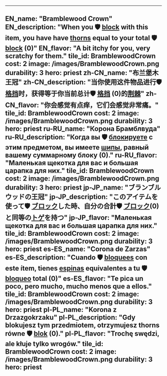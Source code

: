 ---

EN_name: "Bramblewood Crown"
EN_description: "When you 🛡️️ <u>block</u> with this item, you have have <u>thorns</u> equal to your total 🛡️️ <u>block</u> (0)"
EN_flavor: "A bit itchy for you, very scratchy for them."
tile_id: BramblewoodCrown
cost: 2
image: /images/BramblewoodCrown.png
durability: 3
hero: priest
zh-CN_name: "布兰堡木王冠"
zh-CN_description: "当你使用这件物品进行🛡️️ <u>格挡</u>时，获得等于你当前总计🛡️️ <u>格挡</u> (0)的<u>荆棘</u>"
zh-CN_flavor: "你会感觉有点痒，它们会感觉非常痛。"
tile_id: BramblewoodCrown
cost: 2
image: /images/BramblewoodCrown.png
durability: 3
hero: priest
ru-RU_name: "Корона Брамблвуда"
ru-RU_description: "Когда вы 🛡️️ <u>блокируете</u> с этим предметом, вы имеете <u>шипы</u>, равный вашему суммарному блоку (0)."
ru-RU_flavor: "Маленькая щекотка для вас и большая царапка для них."
tile_id: BramblewoodCrown
cost: 2
image: /images/BramblewoodCrown.png
durability: 3
hero: priest
jp-JP_name: "ブランブルウッドの王冠"
jp-JP_description: "このアイテムを使って🛡️️ <u>ブロック</u>した時、自分の合計🛡️️ <u>ブロック</u>(0)と同等の<u>トゲ</u>を持つ"
jp-JP_flavor: "Маленькая щекотка для вас и большая царапка для них."
tile_id: BramblewoodCrown
cost: 2
image: /images/BramblewoodCrown.png
durability: 3
hero: priest
es-ES_name: "Corona de Zarzas"
es-ES_description: "Cuando 🛡️️ <u>bloquees</u> con este ítem, tienes <u>espinas</u> equivalentes a tu 🛡️️ <u>bloqueo</u> total (0)"
es-ES_flavor: "Te pica un poco, pero mucho, mucho menos que a ellos."
tile_id: BramblewoodCrown
cost: 2
image: /images/BramblewoodCrown.png
durability: 3
hero: priest
pl-PL_name: "Korona z Drzazgokrzaku"
pl-PL_description: "Gdy blokujesz tym przedmiotem, otrzymujesz thorns równe 🛡️️ <u>blok</u> (0)."
pl-PL_flavor: "Trochę swędzi, ale kłuje tylko wrogów."
tile_id: BramblewoodCrown
cost: 2
image: /images/BramblewoodCrown.png
durability: 3
hero: priest
---